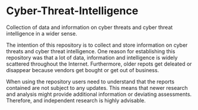 # Cyber-Threat-Intelligence
Collection of data and information on cyber threats and cyber threat intelligence in a wider sense.

The intention of this repository is to collect and store information on cyber threats and cyber threat intelligence. One reason for establishing this repository was that a lot of data, information and intelligence is widely scattered throughout the Internet. Furthermore, older repots get deleated or disappear because vendors get bought or get out of business. 

When using the repository users need to understand that the reports contained are not subject to any updates. This means that newer research and analysis might provide additional information or deviating assessments. Therefore, and independent research is highly advisable. 
